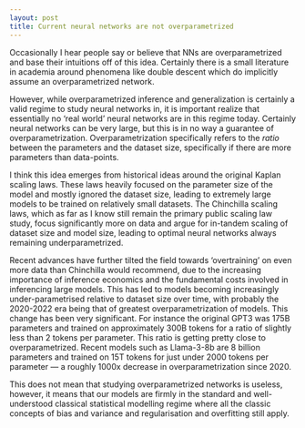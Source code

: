 ```yaml
---
layout: post
title: Current neural networks are not overparametrized
---
```


Occasionally I hear people say or believe that NNs are overparametrized and base their intuitions off of this idea. Certainly there is a small literature in academia around phenomena like double descent which do implicitly assume an overparametrized network. 

However, while overparametrized inference and generalization is certainly a valid regime to study neural networks in, it is important realize that essentially no ‘real world’ neural networks are in this regime today. Certainly neural networks can be very large, but this is in no way a guarantee of overparametrization. Overparametrization specifically refers to the *ratio* between the parameters and the dataset size, specifically if there are more parameters than data-points.

I think this idea emerges from historical ideas around the original Kaplan scaling laws. These laws heavily focused on the parameter size of the model and mostly ignored the dataset size, leading to extremely large models to be trained on relatively small datasets. The Chinchilla scaling laws, which as far as I know still remain the primary public scaling law study, focus significantly more on data and argue for in-tandem scaling of dataset size and model size, leading to optimal neural networks always remaining underparametrized.

Recent advances have further tilted the field towards ‘overtraining’ on even more data than Chinchilla would recommend, due to the increasing importance of inference economics and the fundamental costs involved in inferencing large models. This has led to models becoming increasingly under-parametrised relative to dataset size over time, with probably the 2020-2022 era being that of greatest overparametrization of models. This change has been very significant. For instance the original GPT3 was 175B parameters and trained on approximately 300B tokens for a ratio of slightly less than 2 tokens per parameter. This ratio is getting pretty close to overparametrized. Recent models such as Llama-3-8b are 8 billion parameters and trained on 15T tokens for just under 2000 tokens per parameter — a roughly 1000x decrease in overparametrization since 2020.

This does not mean that studying overparametrized networks is useless, however, it means that our models are firmly in the standard and well-understood classical statistical modelling regime where all the classic concepts of bias and variance and regularisation and overfitting still apply.
